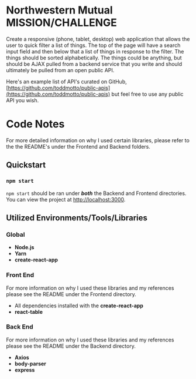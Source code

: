 
# Northwestern Mutual MISSION/CHALLENGE

Create a responsive (phone, tablet, desktop) web application that allows the user to quick filter a list of things. The top of the page will have a search input field and then below that a list of things in response to the filter. The things should be sorted alphabetically. The things could be anything, but should be AJAX pulled from a backend service that you write and should ultimately be pulled from an open public API.

Here&#39;s an example list of API&#39;s curated on GitHub, [https://github.com/toddmotto/public-apis](https://github.com/toddmotto/public-apis) but feel free to use any public API you wish.

# Code Notes
For more detailed information on why I used certain libraries, please refer to the the README's under the Frontend and Backend folders.

## Quickstart
### `npm start`
`npm start` should be ran under ***both*** the Backend and Frontend directories. You can view the project at [http://localhost:3000](http://localhost:3000).

## Utilized Environments/Tools/Libraries

### Global

- **Node.js**
- **Yarn**
- **create-react-app**

### Front End
For more information on why I used these libraries and my references please see the README under the Frontend directory. 

- All dependencies installed with the **create-react-app**
- **react-table**

### Back End
For more information on why I used these libraries and my references please see the README under the Backend directory. 

- **Axios** 
- **body-parser** 
- **express** 
